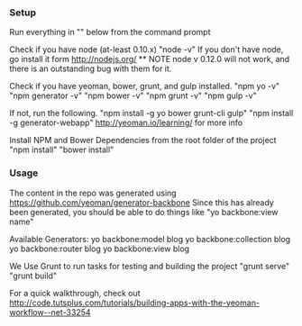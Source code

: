 ### Setup
Run everything in "" below from the command prompt

Check if you have node (at-least 0.10.x)
"node -v"
If you don't have node, go install it form http://nodejs.org/
** NOTE node v 0.12.0 will not work, and there is an outstanding bug with them for it.

Check if you have yeoman, bower, grunt, and gulp installed.
"npm yo -v"
"npm generator -v"
"npm bower -v"
"npm grunt -v"
"npm gulp -v"

If not, run the following.
"npm install -g yo bower grunt-cli gulp"
"npm install -g generator-webapp"
http://yeoman.io/learning/ for more info

Install NPM and Bower Dependencies from the root folder of the project
"npm install"
"bower install"


### Usage
The content in the repo was generated using https://github.com/yeoman/generator-backbone
Since this has already been generated, you should be able to do things like
"yo backbone:view name"

Available Generators:
yo backbone:model blog
yo backbone:collection blog
yo backbone:router blog
yo backbone:view blog


We Use Grunt to run tasks for testing and building the project
"grunt serve"
"grunt build"

For a quick walkthrough, check out http://code.tutsplus.com/tutorials/building-apps-with-the-yeoman-workflow--net-33254